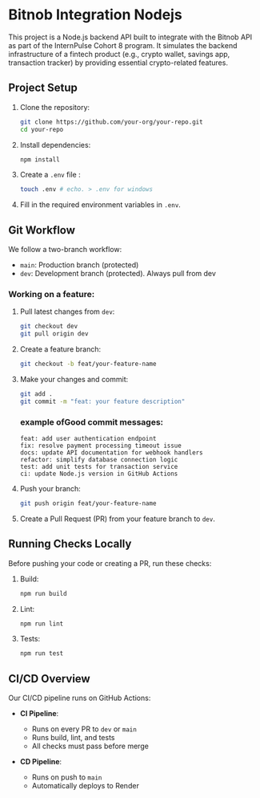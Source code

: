 # Bitnob Integration Nodejs

This project is a Node.js backend API built to integrate with the Bitnob API as part of the InternPulse Cohort 8 program. It simulates the backend infrastructure of a fintech product (e.g., crypto wallet, savings app, transaction tracker) by providing essential crypto-related features.

## Project Setup

1. Clone the repository:
   ```bash
   git clone https://github.com/your-org/your-repo.git
   cd your-repo
   ```

2. Install dependencies:
   ```bash
   npm install
   ```

3. Create a `.env` file :
   ```bash
   touch .env # echo. > .env for windows

   ```

4. Fill in the required environment variables in `.env`.

## Git Workflow

We follow a two-branch workflow:

- `main`: Production branch (protected)
- `dev`: Development branch (protected). Always pull from dev

### Working on a feature:

1. Pull latest changes from `dev`:
   ```bash
   git checkout dev
   git pull origin dev
   ```

2. Create a feature branch:
   ```bash
   git checkout -b feat/your-feature-name
   ```

3. Make your changes and commit:
   ```bash
   git add .
   git commit -m "feat: your feature description"
   ```
   ### example ofGood commit messages:
   ```
   feat: add user authentication endpoint
   fix: resolve payment processing timeout issue
   docs: update API documentation for webhook handlers
   refactor: simplify database connection logic
   test: add unit tests for transaction service
   ci: update Node.js version in GitHub Actions
   ```

4. Push your branch:
   ```bash
   git push origin feat/your-feature-name
   ```

5. Create a Pull Request (PR) from your feature branch to `dev`.

## Running Checks Locally

Before pushing your code or creating a PR, run these checks:

1. Build:
   ```bash
   npm run build
   ```

2. Lint:
   ```bash
   npm run lint
   ```

3. Tests:
   ```bash
   npm run test
   ```

## CI/CD Overview

Our CI/CD pipeline runs on GitHub Actions:

- **CI Pipeline**:
  - Runs on every PR to `dev` or `main`
  - Runs build, lint, and tests
  - All checks must pass before merge

- **CD Pipeline**:
  - Runs on push to `main`
  - Automatically deploys to Render
